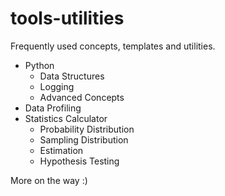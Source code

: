 # tools-utilities
Frequently used concepts, templates and utilities.

- Python
    - Data Structures
    - Logging
    - Advanced Concepts
- Data Profiling
- Statistics Calculator
    - Probability Distribution
    - Sampling Distribution
    - Estimation
    - Hypothesis Testing

More on the way :)